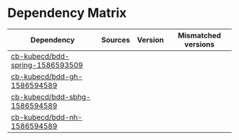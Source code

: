 # Dependency Matrix

Dependency | Sources | Version | Mismatched versions
---------- | ------- | ------- | -------------------
[cb-kubecd/bdd-spring-1586593509](https://github.com/cb-kubecd/bdd-spring-1586593509.git) |  | []() | 
[cb-kubecd/bdd-gh-1586594589](https://github.com/cb-kubecd/bdd-gh-1586594589.git) |  | []() | 
[cb-kubecd/bdd-sbhg-1586594589](https://github.com/cb-kubecd/bdd-sbhg-1586594589.git) |  | []() | 
[cb-kubecd/bdd-nh-1586594589](https://github.com/cb-kubecd/bdd-nh-1586594589.git) |  | []() | 
